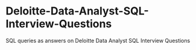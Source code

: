 # Deloitte-Data-Analyst-SQL-Interview-Questions
SQL queries as answers on Deloitte Data Analyst SQL Interview Questions
